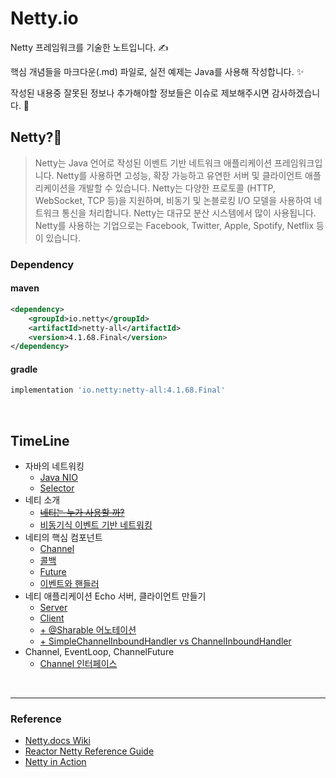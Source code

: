 # Netty.io

Netty 프레임워크를 기술한 노트입니다. ✍️

핵심 개념들을 마크다운(.md) 파일로, 실전 예제는 Java를 사용해 작성합니다. ✨

작성된 내용중 잘못된 정보나 추가해야할 정보들은 이슈로 제보해주시면 감사하겠습니다. 🤝


## Netty?🤝

> Netty는 Java 언어로 작성된 이벤트 기반 네트워크 애플리케이션 프레임워크입니다. Netty를 사용하면 고성능, 확장 가능하고 유연한 서버 및 클라이언트 애플리케이션을 개발할 수 있습니다. Netty는 다양한 프로토콜 (HTTP, WebSocket, TCP 등)을 지원하며, 비동기 및 논블로킹 I/O 모델을 사용하여 네트워크 통신을 처리합니다. Netty는 대규모 분산 시스템에서 많이 사용됩니다. Netty를 사용하는 기업으로는 Facebook, Twitter, Apple, Spotify, Netflix 등이 있습니다.

### Dependency

#### maven
```xml
<dependency>
    <groupId>io.netty</groupId>
    <artifactId>netty-all</artifactId>
    <version>4.1.68.Final</version>
</dependency>

```

#### gradle

```gradle
implementation 'io.netty:netty-all:4.1.68.Final'
```

<br>

## TimeLine

- 자바의 네트워킹
  - [Java NIO](https://github.com/esperar/netty.io/blob/master/1-1%20NIO/nio.md)
  - [Selector](https://github.com/esperar/netty.io/blob/master/1-1%20NIO/selector.md)
- 네티 소개
  - [~~네티는 누가 사용할 까?~~]()
  - [비동기식 이벤트 기반 네트워킹](https://github.com/esperar/netty.io/blob/master/1-2%20Intro/async.md)
- 네티의 핵심 컴포넌트
  - [Channel](https://github.com/esperar/netty.io/blob/master/1-3%20Component/netty_component.md)
  - [콜백](https://github.com/esperar/netty.io/blob/master/1-3%20Component/netty_component.md)
  - [Future](https://github.com/esperar/netty.io/blob/master/1-3%20Component/netty_component.md)
  - [이벤트와 핸들러](https://github.com/esperar/netty.io/blob/master/1-3%20Component/netty_component.md)
- 네티 애플리케이션 Echo 서버, 클라이언트 만들기
  - [Server](https://github.com/esperar/Netty.io/blob/master/2-netty-echo-sample/src/main/java/netty/nettyecho/server/EchoServer.java)
  - [Client](https://github.com/esperar/Netty.io/blob/master/2-netty-echo-sample/src/main/java/netty/nettyecho/client/EchoClient.java)
  - [+ @Sharable 어노테이션](https://github.com/esperar/Netty.io/blob/master/2-netty-echo-sample/sharable.md)
  - [+ SimpleChannelInboundHandler vs ChannelInboundHandler](https://github.com/esperar/Netty.io/blob/master/2-netty-echo-sample/sharable.md)
- Channel, EventLoop, ChannelFuture
  - [Channel 인터페이스](https://github.com/esperar/Netty.io/blob/master/3-1%20Channel%20EventLoop%20ChannelFuture/channel.md)

<br>

___

### Reference
- [Netty.docs Wiki](https://netty.io/wiki/)  
- [Reactor Netty Reference Guide](https://projectreactor.io/docs/netty/release/reference/index.html)
- [Netty in Action](https://www.oreilly.com/library/view/netty-in-action/9781617291470/)